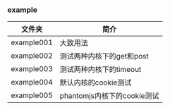 ### example

|文件夹|简介|
|---|---|
|example001|大致用法|
|example002|测试两种内核下的get和post|
|example003|测试两种内核下的timeout|
|example004|默认内核的cookie测试|
|example005|phantomjs内核下的cookie测试|